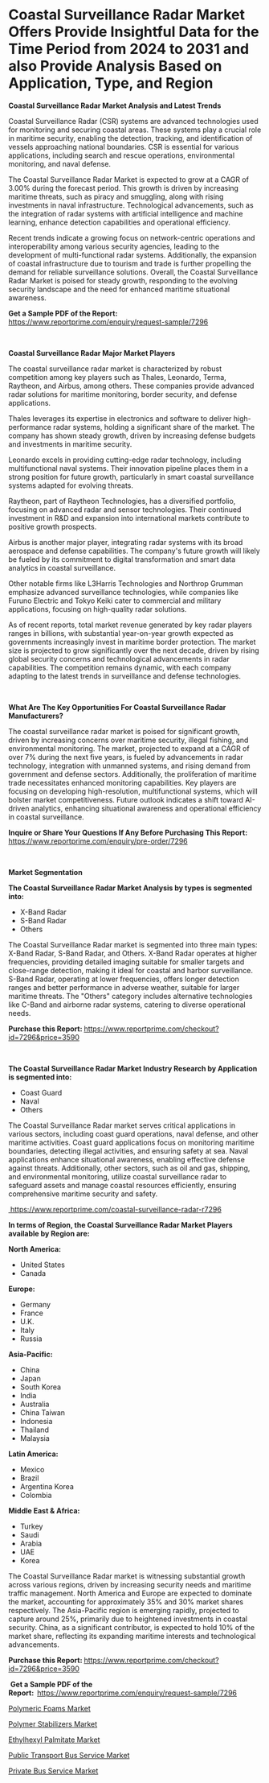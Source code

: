 <p><h1>Coastal Surveillance Radar Market Offers Provide Insightful Data for the Time Period from 2024 to 2031 and also Provide Analysis Based on Application, Type, and Region</h1></p><p><strong>Coastal Surveillance Radar Market Analysis and Latest Trends</strong></p>
<p><p>Coastal Surveillance Radar (CSR) systems are advanced technologies used for monitoring and securing coastal areas. These systems play a crucial role in maritime security, enabling the detection, tracking, and identification of vessels approaching national boundaries. CSR is essential for various applications, including search and rescue operations, environmental monitoring, and naval defense.</p><p>The Coastal Surveillance Radar Market is expected to grow at a CAGR of 3.00% during the forecast period. This growth is driven by increasing maritime threats, such as piracy and smuggling, along with rising investments in naval infrastructure. Technological advancements, such as the integration of radar systems with artificial intelligence and machine learning, enhance detection capabilities and operational efficiency.</p><p>Recent trends indicate a growing focus on network-centric operations and interoperability among various security agencies, leading to the development of multi-functional radar systems. Additionally, the expansion of coastal infrastructure due to tourism and trade is further propelling the demand for reliable surveillance solutions. Overall, the Coastal Surveillance Radar Market is poised for steady growth, responding to the evolving security landscape and the need for enhanced maritime situational awareness.</p></p>
<p><strong>Get a Sample PDF of the Report:&nbsp;</strong> <a href="https://www.reportprime.com/enquiry/request-sample/7296">https://www.reportprime.com/enquiry/request-sample/7296</a></p>
<p>&nbsp;</p>
<p><strong>Coastal Surveillance Radar Major Market Players</strong></p>
<p><p>The coastal surveillance radar market is characterized by robust competition among key players such as Thales, Leonardo, Terma, Raytheon, and Airbus, among others. These companies provide advanced radar solutions for maritime monitoring, border security, and defense applications. </p><p>Thales leverages its expertise in electronics and software to deliver high-performance radar systems, holding a significant share of the market. The company has shown steady growth, driven by increasing defense budgets and investments in maritime security.</p><p>Leonardo excels in providing cutting-edge radar technology, including multifunctional naval systems. Their innovation pipeline places them in a strong position for future growth, particularly in smart coastal surveillance systems adapted for evolving threats.</p><p>Raytheon, part of Raytheon Technologies, has a diversified portfolio, focusing on advanced radar and sensor technologies. Their continued investment in R&D and expansion into international markets contribute to positive growth prospects. </p><p>Airbus is another major player, integrating radar systems with its broad aerospace and defense capabilities. The company's future growth will likely be fueled by its commitment to digital transformation and smart data analytics in coastal surveillance.</p><p>Other notable firms like L3Harris Technologies and Northrop Grumman emphasize advanced surveillance technologies, while companies like Furuno Electric and Tokyo Keiki cater to commercial and military applications, focusing on high-quality radar solutions.</p><p>As of recent reports, total market revenue generated by key radar players ranges in billions, with substantial year-on-year growth expected as governments increasingly invest in maritime border protection. The market size is projected to grow significantly over the next decade, driven by rising global security concerns and technological advancements in radar capabilities. The competition remains dynamic, with each company adapting to the latest trends in surveillance and defense technologies.</p></p>
<p>&nbsp;</p>
<p><strong>What Are The Key Opportunities For Coastal Surveillance Radar Manufacturers?</strong></p>
<p><p>The coastal surveillance radar market is poised for significant growth, driven by increasing concerns over maritime security, illegal fishing, and environmental monitoring. The market, projected to expand at a CAGR of over 7% during the next five years, is fueled by advancements in radar technology, integration with unmanned systems, and rising demand from government and defense sectors. Additionally, the proliferation of maritime trade necessitates enhanced monitoring capabilities. Key players are focusing on developing high-resolution, multifunctional systems, which will bolster market competitiveness. Future outlook indicates a shift toward AI-driven analytics, enhancing situational awareness and operational efficiency in coastal surveillance.</p></p>
<p><strong>Inquire or Share Your Questions If Any Before Purchasing This Report:</strong> <a href="https://www.reportprime.com/enquiry/pre-order/7296">https://www.reportprime.com/enquiry/pre-order/7296</a></p>
<p>&nbsp;</p>
<p><strong>Market Segmentation</strong></p>
<p><strong>The Coastal Surveillance Radar Market Analysis by types is segmented into:</strong></p>
<p><ul><li>X-Band Radar</li><li>S-Band Radar</li><li>Others</li></ul></p>
<p><p>The Coastal Surveillance Radar market is segmented into three main types: X-Band Radar, S-Band Radar, and Others. X-Band Radar operates at higher frequencies, providing detailed imaging suitable for smaller targets and close-range detection, making it ideal for coastal and harbor surveillance. S-Band Radar, operating at lower frequencies, offers longer detection ranges and better performance in adverse weather, suitable for larger maritime threats. The "Others" category includes alternative technologies like C-Band and airborne radar systems, catering to diverse operational needs.</p></p>
<p><strong>Purchase this Report:&nbsp;</strong><a href="https://www.reportprime.com/checkout?id=7296&price=3590">https://www.reportprime.com/checkout?id=7296&price=3590</a></p>
<p>&nbsp;</p>
<p><strong>The Coastal Surveillance Radar Market Industry Research by Application is segmented into:</strong></p>
<p><ul><li>Coast Guard</li><li>Naval</li><li>Others</li></ul></p>
<p><p>The Coastal Surveillance Radar market serves critical applications in various sectors, including coast guard operations, naval defense, and other maritime activities. Coast guard applications focus on monitoring maritime boundaries, detecting illegal activities, and ensuring safety at sea. Naval applications enhance situational awareness, enabling effective defense against threats. Additionally, other sectors, such as oil and gas, shipping, and environmental monitoring, utilize coastal surveillance radar to safeguard assets and manage coastal resources efficiently, ensuring comprehensive maritime security and safety.</p></p>
<p><a href="https://www.reportprime.com/coastal-surveillance-radar-r7296">&nbsp;https://www.reportprime.com/coastal-surveillance-radar-r7296</a></p>
<p><strong>In terms of Region, the Coastal Surveillance Radar Market Players available by Region are:</strong></p>
<p>
    <p> <strong> North America: </strong>
        <ul>
            <li>United States</li>
            <li>Canada</li>
        </ul>
        </p> 
    <p> <strong> Europe: </strong>
        <ul>
            <li>Germany</li>
            <li>France</li>
            <li>U.K.</li>
            <li>Italy</li>
            <li>Russia</li>
        </ul>
        </p> 
    <p> <strong> Asia-Pacific: </strong>
        <ul>
            <li>China</li>
            <li>Japan</li>
            <li>South Korea</li>
            <li>India</li>
            <li>Australia</li>
            <li>China Taiwan</li>
            <li>Indonesia</li>
            <li>Thailand</li>
            <li>Malaysia</li>
        </ul>
        </p> 
    <p> <strong> Latin America: </strong>
        <ul>
            <li>Mexico</li>
            <li>Brazil</li>
            <li>Argentina Korea</li>
            <li>Colombia</li>
        </ul>
        </p> 
    <p> <strong> Middle East & Africa: </strong>
        <ul>
            <li>Turkey</li>
            <li>Saudi</li>
            <li>Arabia</li>
            <li>UAE</li>
            <li>Korea</li>
        </ul>
    </p>
    </p>
<p><p>The Coastal Surveillance Radar market is witnessing substantial growth across various regions, driven by increasing security needs and maritime traffic management. North America and Europe are expected to dominate the market, accounting for approximately 35% and 30% market shares respectively. The Asia-Pacific region is emerging rapidly, projected to capture around 25%, primarily due to heightened investments in coastal security. China, as a significant contributor, is expected to hold 10% of the market share, reflecting its expanding maritime interests and technological advancements.</p></p>
<p><strong>Purchase this Report: </strong><a href="https://www.reportprime.com/checkout?id=7296&price=3590">https://www.reportprime.com/checkout?id=7296&price=3590</a></p>
<p>&nbsp;<strong>Get a Sample PDF of the Report:&nbsp;&nbsp;</strong><a href="https://www.reportprime.com/enquiry/request-sample/7296">https://www.reportprime.com/enquiry/request-sample/7296</a></p>
<p><strong></strong></p>
<p><p><a href="https://www.linkedin.com/pulse/polymeric-foams-market-emerging-trends-future-prospects-period-izade?trackingId=JDvy%2BxuSSoiGhOGOspT%2F0A%3D%3D">Polymeric Foams Market</a></p><p><a href="https://www.linkedin.com/pulse/insights-polymer-stabilizers-market-players-size-geographical-qbpwe?trackingId=6VRfx3p7RbCOwadDfNiycA%3D%3D">Polymer Stabilizers Market</a></p><p><a href="https://issuu.com/reportprime-2/docs/ethylhexyl-palmitate-market-size-20_544d6eccb827cf">Ethylhexyl Palmitate Market</a></p><p><a href="https://medium.com/@karinaokon97/why-should-you-invest-in-public-transport-bus-service-8f27a0de337f">Public Transport Bus Service Market</a></p><p><a href="https://medium.com/@karinaokon97/private-bus-service-market-a-global-and-regional-analysis-focus-on-end-user-product-and-6da9eb7a3f00">Private Bus Service Market</a></p></p>